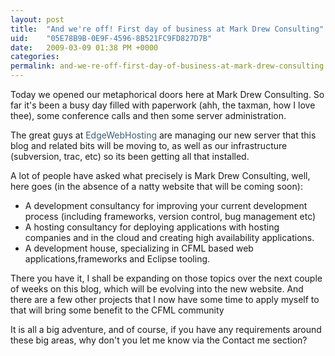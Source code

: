 ```yaml
---
layout: post
title:  "And we're off! First day of business at Mark Drew Consulting"
uid:	"05E78B9B-0E9F-4596-8B521FC9FD827D7B"
date:   2009-03-09 01:38 PM +0000
categories: 
permalink: and-we-re-off-first-day-of-business-at-mark-drew-consulting
---
```

<p>Today we opened our metaphorical doors here at Mark Drew Consulting. So far it's been a busy day filled with paperwork (ahh, the taxman, how I love thee), some conference calls and then some server administration.</p>
<p>The great guys at <a style="text-decoration: none; color: #3b5d77;" title="Edge Web Hosting - Managed ColdFusion Hosting, Managed Dedicated Servers" href="http://www.edgewebhosting.com/">EdgeWebHosting</a> are managing our new server that this blog and related bits will be moving to, as well as our infrastructure (subversion, trac, etc) so its been getting all that installed.</p>
<p>A lot of people have asked what precisely is Mark Drew Consulting, well, here goes (in the absence of a natty website that will be coming soon):</p>
<ul>
<li style="list-style-image: url(/blog/skins/nautica05/assets/images/bg/submenu1.gif);">A development consultancy for improving your current development process (including frameworks, version control, bug management etc)</li>
<li style="list-style-image: url(/blog/skins/nautica05/assets/images/bg/submenu1.gif);">A hosting consultancy for deploying applications with hosting companies and in the cloud and creating high availability applications.</li>
<li style="list-style-image: url(/blog/skins/nautica05/assets/images/bg/submenu1.gif);">A development house, specializing in CFML based web applications,frameworks and Eclipse tooling.</li>
</ul>
<p>There you have it, I shall be expanding on those topics over the next couple of weeks on this blog, which will be evolving into the new website. And there are a few other projects that I now have some time to apply myself to that will bring some benefit to the CFML community</p>
<p>It is all a big adventure, and of course, if you have any requirements around these big areas, why don't you let me know via the Contact me section?</p>
